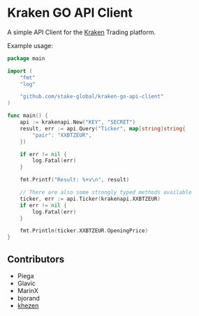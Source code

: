 Kraken GO API Client
====================

[//]: # ([![build status]&#40;https://img.shields.io/travis/beldur/kraken-go-api-client/master.svg&#41;]&#40;https://travis-ci.org/beldur/kraken-go-api-client&#41;)

A simple API Client for the [Kraken](https://www.kraken.com/ "Kraken") Trading platform.

Example usage:

```go
package main

import (
	"fmt"
	"log"

	"github.com/stake-global/kraken-go-api-client"
)

func main() {
	api := krakenapi.New("KEY", "SECRET")
	result, err := api.Query("Ticker", map[string]string{
		"pair": "XXBTZEUR",
	})

	if err != nil {
		log.Fatal(err)
	}

	fmt.Printf("Result: %+v\n", result)

	// There are also some strongly typed methods available
	ticker, err := api.Ticker(krakenapi.XXBTZEUR)
	if err != nil {
		log.Fatal(err)
	}

	fmt.Println(ticker.XXBTZEUR.OpeningPrice)
}
```

## Contributors
 - Piega
 - Glavic
 - MarinX
 - bjorand
 - [khezen](https://github.com/khezen)
 